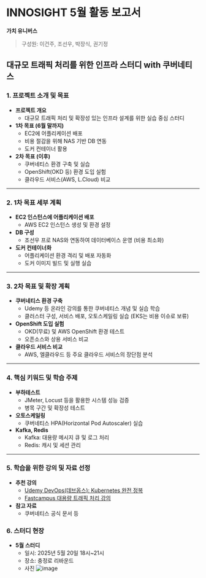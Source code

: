 # INNOSIGHT 5월 활동 보고서
**가치 유니버스**    
> 구성원: 이건주, 조선우, 박장식, 권기정
## 대규모 트래픽 처리를 위한 인프라 스터디 with 쿠버네티스
### 1. 프로젝트 소개 및 목표
- **프로젝트 개요**
  - 대규모 트래픽 처리 및 확장성 있는 인프라 설계를 위한 실습 중심 스터디
- **1차 목표 (6월 말까지)**
  - EC2에 어플리케이션 배포
  - 비용 절감을 위해 NAS 기반 DB 연동
  - 도커 컨테이너 활용
- **2차 목표 (이후)**
  - 쿠버네티스 환경 구축 및 실습
  - OpenShift(OKD 등) 환경 도입 실험
  - 클라우드 서비스(AWS, L.Cloud) 비교
---
### 2. 1차 목표 세부 계획
- **EC2 인스턴스에 어플리케이션 배포**
  - AWS EC2 인스턴스 생성 및 환경 설정
- **DB 구성**
  - 조선우 프로 NAS와 연동하여 데이터베이스 운영 (비용 최소화)
- **도커 컨테이너화**
  - 어플리케이션 환경 격리 및 배포 자동화
  - 도커 이미지 빌드 및 실행 실습
---
### 3. 2차 목표 및 확장 계획
- **쿠버네티스 환경 구축**
  - Udemy 등 온라인 강의를 통한 쿠버네티스 개념 및 실습 학습
  - 클러스터 구성, 서비스 배포, 오토스케일링 실습 (EKS는 비용 이슈로 보류)
- **OpenShift 도입 실험**
  - OKD(무료) 및 AWS OpenShift 환경 테스트
  - 오픈소스와 상용 서비스 비교
- **클라우드 서비스 비교**
  - AWS, 엘클라우드 등 주요 클라우드 서비스의 장단점 분석
---
### 4. 핵심 키워드 및 학습 주제
- **부하테스트**
  - JMeter, Locust 등을 활용한 시스템 성능 검증
  - 병목 구간 및 확장성 테스트
- **오토스케일링**
  - 쿠버네티스 HPA(Horizontal Pod Autoscaler) 실습
- **Kafka, Redis**
  - Kafka: 대용량 메시지 큐 및 로그 처리
  - Redis: 캐시 및 세션 관리
---
### 5. 학습을 위한 강의 및 자료 선정
- **추천 강의**
  - [Udemy DevOps(데브옵스): Kubernetes 완전 정복](https://www.udemy.com/course/best-devops/)
  - [Fastcampus 대용량 트래픽 처리 강의](https://fastcampus.co.kr/dev_online_traffic_data)
- **참고 자료**
  - 쿠버네티스 공식 문서 등
### 6. 스터디 현장
- **5월 스터디**
  - 일시: 2025년 5월 20일 18시~21시
  - 장소: 충정로 리바운드
  - 사진
![image](https://github.com/user-attachments/assets/fc06657f-084e-4950-a031-52c161e433c8)
